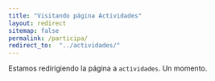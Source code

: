 ```yaml
---
title: "Visitando página Actividades"
layout: redirect
sitemap: false
permalink: /participa/
redirect_to:  "../actividades/"
---
```

Estamos redirigiendo la página a `actividades`. Un momento.
